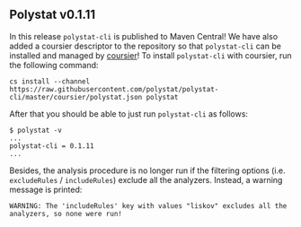 ## Polystat v0.1.11

In this release `polystat-cli` is published to Maven Central! We have also added a coursier descriptor to the repository so that `polystat-cli` can be installed and managed by [coursier](https://get-coursier.io/)! To install `polystat-cli` with coursier, run the following command:
```
cs install --channel https://raw.githubusercontent.com/polystat/polystat-cli/master/coursier/polystat.json polystat
```

After that you should be able to just run `polystat-cli` as follows:
```
$ polystat -v
...
polystat-cli = 0.1.11
...
```

Besides, the analysis procedure is no longer run if the filtering options (i.e. `excludeRules` / `includeRules`) exclude all the analyzers. Instead, a warning message is printed:
```
WARNING: The 'includeRules' key with values "liskov" excludes all the analyzers, so none were run!
```
